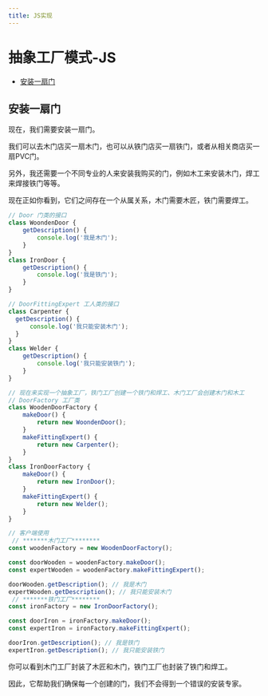 ```yaml
---
title: JS实现
---
```


# 抽象工厂模式-JS
* [安装一扇门](#安装一扇门)

## 安装一扇门
现在，我们需要安装一扇门。

我们可以去木门店买一扇木门，也可以从铁门店买一扇铁门，或者从相关商店买一扇PVC门。

另外，我还需要一个不同专业的人来安装我购买的门，例如木工来安装木门，焊工来焊接铁门等等。

现在正如你看到，它们之间存在一个从属关系，木门需要木匠，铁门需要焊工。

```js
// Door 门类的接口
class WoondenDoor {
    getDescription() {
        console.log('我是木门');
    }
}
class IronDoor {
    getDescription() {
        console.log('我是铁门');
    }
}

// DoorFittingExpert 工人类的接口
class Carpenter {
  getDescription() {
      console.log('我只能安装木门');
  }
}
class Welder {
    getDescription() {
        console.log('我只能安装铁门');
    }
}

// 现在来实现一个抽象工厂，铁门工厂创建一个铁门和焊工、木门工厂会创建木门和木工
// DoorFactory 工厂类
class WoodenDoorFactory {
    makeDoor() {
        return new WoondenDoor();
    }
    makeFittingExpert() {
        return new Carpenter();
    }
}
class IronDoorFactory {
    makeDoor() {
        return new IronDoor();
    }
    makeFittingExpert() {
        return new Welder();
    }
}

// 客户端使用
 // *******木门工厂********
const woodenFactory = new WoodenDoorFactory();

const doorWooden = woodenFactory.makeDoor();
const expertWooden = woodenFactory.makeFittingExpert();

doorWooden.getDescription(); // 我是木门
expertWooden.getDescription(); // 我只能安装木门
 // *******铁门工厂********
const ironFactory = new IronDoorFactory();

const doorIron = ironFactory.makeDoor();
const expertIron = ironFactory.makeFittingExpert();

doorIron.getDescription(); // 我是铁门
expertIron.getDescription(); // 我只能安装铁门

```

你可以看到木门工厂封装了木匠和木门，铁门工厂也封装了铁门和焊工。

因此，它帮助我们确保每一个创建的门，我们不会得到一个错误的安装专家。